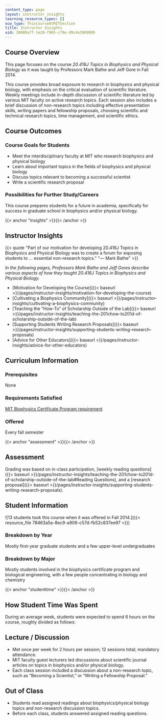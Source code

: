 ```yaml
---
content_type: page
layout: instructor_insights
learning_resource_types: []
ocw_type: ThisCourseAtMITSection
title: Instructor Insights
uid: 30000a7f-1e20-f965-c78e-d9c4a3969089
---
```


Course Overview
---------------

This page focuses on the course _20.416J Topics in Biophysics and Physical Biology_ as it was taught by Professors Mark Bathe and Jeff Gore in Fall 2014.

This course provides broad exposure to research in biophysics and physical biology, with emphasis on the critical evaluation of scientific literature. Weekly meetings include in-depth discussion of scientific literature led by various MIT faculty on active research topics. Each session also includes a brief discussion of non-research topics including effective presentation skills, writing papers and fellowship proposals, choosing scientific and technical research topics, time management, and scientific ethics.

Course Outcomes
---------------

### Course Goals for Students

*   Meet the interdisciplinary faculty at MIT who research biophysics and physical biology
*   Learn about important topics in the fields of biophysics and physical biology
*   Discuss topics relevant to becoming a successful scientist
*   Write a scientific research proposal

### Possibilities for Further Study/Careers

This course prepares students for a future in academia, specifically for success in graduate school in biophysics and/or physical biology.

{{< anchor "insights" >}}{{< /anchor >}}

Instructor Insights
-------------------

{{< quote "Part of our motivation for developing 20.416J Topics in Biophysics and Physical Biology was to create a forum for exposing students to ... essential non-research topics." "— Mark Bathe" >}}

_In the following pages, Professors Mark Bathe and Jeff Gores describe various aspects of how they taught 20.416J Topics in Biophysics and Physical Biology._

*   [Motivation for Developing the Course]({{< baseurl >}}/pages/instructor-insights/motivation-for-developing-the-course)
*   [Cultivating a Biophysics Community]({{< baseurl >}}/pages/instructor-insights/cultivating-a-biophysics-community)
*   [Teaching the “How-To” of Scholarship Outside of the Lab]({{< baseurl >}}/pages/instructor-insights/teaching-the-201chow-to201d-of-scholarship-outside-of-the-lab)
*   [Supporting Students Writing Research Proposals]({{< baseurl >}}/pages/instructor-insights/supporting-students-writing-research-proposals)
*   [Advice for Other Educators]({{< baseurl >}}/pages/instructor-insights/advice-for-other-educators)

Curriculum Information
----------------------

### Prerequisites

None

### Requirements Satisfied

[MIT Biophysics Certificate Program requirement](http://biophysics.mit.edu/MIT_Biophysics/Certificate_Program.html)

### Offered

Every fall semester

{{< anchor "assessment" >}}{{< /anchor >}}

Assessment
----------

Grading was based on in-class participation, [weekly reading questions]({{< baseurl >}}/pages/instructor-insights/teaching-the-201chow-to201d-of-scholarship-outside-of-the-lab#Reading Questions), and a [research proposal]({{< baseurl >}}/pages/instructor-insights/supporting-students-writing-research-proposals).

Student Information
-------------------

![13 students took this course when it was offered in Fall 2014.]({{< resource_file 78463a5a-8ec9-a906-c57d-fb52c837ee97 >}})

### Breakdown by Year

Mostly first-year graduate students and a few upper-level undergraduates

### Breakdown by Major

Mostly students involved in the biophysics certificate program and biological engineering, with a few people concentrating in biology and chemistry

{{< anchor "studenttime" >}}{{< /anchor >}}

How Student Time Was Spent
--------------------------

During an average week, students were expected to spend 6 hours on the course, roughly divided as follows:

Lecture / Discussion
--------------------

*   Met once per week for 2 hours per session; 12 sessions total; mandatory attendance.
*   MIT faculty guest lecturers led discussions about scientific journal articles on topics in biophysics and/or physical biology.
*   Each class session included a discussion about a non-research topic, such as “Becoming a Scientist,” or “Writing a Fellowship Proposal.”

Out of Class
------------

*   Students read assigned readings about biophysics/physical biology topics and non-research discussion topics.
*   Before each class, students answered assigned reading questions.